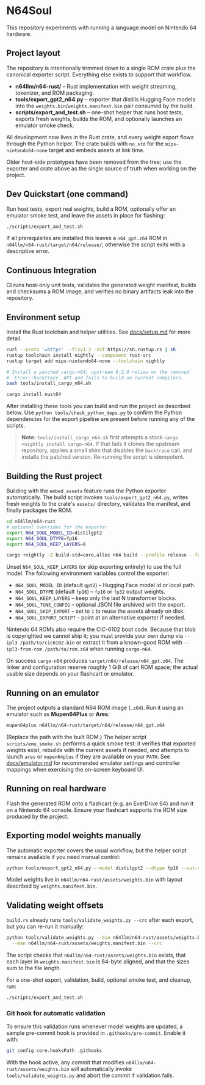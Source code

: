 # N64Soul

This repository experiments with running a language model on Nintendo 64 hardware.

## Project layout

The repository is intentionally trimmed down to a single ROM crate plus the
canonical exporter script. Everything else exists to support that workflow.

- **n64llm/n64-rust/** – Rust implementation with weight streaming, tokenizer,
  and ROM packaging.
- **tools/export_gpt2_n64.py** – exporter that distills Hugging Face models into
  the `weights.bin`/`weights.manifest.bin` pair consumed by the build.
- **scripts/export_and_test.sh** – one-shot helper that runs host tests, exports
  fresh weights, builds the ROM, and optionally launches an emulator smoke
  check.

All development now lives in the Rust crate, and every weight export flows
through the Python helper. The crate builds with `no_std` for the
`mips-nintendo64-none` target and embeds assets at link time.

Older host-side prototypes have been removed from the tree; use the exporter and
crate above as the single source of truth when working on the project.

## Dev Quickstart (one command)
Run host tests, export real weights, build a ROM, optionally offer an emulator
smoke test, and leave the assets in place for flashing:

```bash
./scripts/export_and_test.sh
```

If all prerequisites are installed this leaves a `n64_gpt.z64` ROM in
`n64llm/n64-rust/target/n64/release/`; otherwise the script exits with a
descriptive error.

## Continuous Integration

CI runs host-only unit tests, validates the generated weight manifest, builds and
checksums a ROM image, and verifies no binary artifacts leak into the
repository.

## Environment setup

Install the Rust toolchain and helper utilities. See
[docs/setup.md](docs/setup.md) for more detail.

```bash
curl --proto '=https' --tlsv1.2 -sSf https://sh.rustup.rs | sh
rustup toolchain install nightly --component rust-src
rustup target add mips-nintendo64-none --toolchain nightly

# Install a patched cargo-n64; upstream 0.2.0 relies on the removed
# `Error::backtrace` API and fails to build on current compilers.
bash tools/install_cargo_n64.sh

cargo install nust64
```

After installing these tools you can build and run the project as described
below. Use `python tools/check_python_deps.py` to confirm the Python
dependencies for the export pipeline are present before running any of the
scripts.

> **Note:** `tools/install_cargo_n64.sh` first attempts a stock `cargo +nightly
> install cargo-n64`. If that fails it clones the upstream repository, applies a
> small shim that disables the `backtrace` call, and installs the patched
> version. Re-running the script is idempotent.

## Building the Rust project

Building with the `embed_assets` feature runs the Python exporter automatically.
The build script invokes `tools/export_gpt2_n64.py`, writes fresh weights to the
crate's `assets/` directory, validates the manifest, and finally packages the
ROM.

```bash
cd n64llm/n64-rust
# optional overrides for the exporter
export N64_SOUL_MODEL_ID=distilgpt2
export N64_SOUL_DTYPE=fp16
export N64_SOUL_KEEP_LAYERS=8

cargo +nightly -Z build-std=core,alloc n64 build --profile release --features embed_assets
```

Unset `N64_SOUL_KEEP_LAYERS` (or skip exporting entirely) to use the full model.
The following environment variables control the exporter:

- `N64_SOUL_MODEL_ID` (default `gpt2`) – Hugging Face model id or local path.
- `N64_SOUL_DTYPE` (default `fp16`) – `fp16` or `fp32` output weights.
- `N64_SOUL_KEEP_LAYERS` – keep only the last N transformer blocks.
- `N64_SOUL_TUNE_CONFIG` – optional JSON file archived with the export.
- `N64_SOUL_SKIP_EXPORT` – set to `1` to reuse the assets already on disk.
- `N64_SOUL_EXPORT_SCRIPT` – point at an alternative exporter if needed.

Nintendo 64 ROMs also require the CIC-6102 boot code. Because that blob is
copyrighted we cannot ship it; you must provide your own dump via
`--ipl3 /path/to/cic6102.bin` or extract it from a known-good ROM with
`--ipl3-from-rom /path/to/rom.z64` when running `cargo-n64`.

On success `cargo-n64` produces `target/n64/release/n64_gpt.z64`. The linker and
configuration reserve roughly 1&nbsp;GiB of cart ROM space; the actual usable size
depends on your flashcart or emulator.

## Running on an emulator

The project outputs a standard N64 ROM image (`.z64`). Run it using an emulator
such as **Mupen64Plus** or **Ares**:

```bash
mupen64plus n64llm/n64-rust/target/n64/release/n64_gpt.z64
```

(Replace the path with the built ROM.) The helper script `scripts/emu_smoke.sh`
performs a quick smoke test: it verifies that exported weights exist, rebuilds
with the current assets if needed, and attempts to launch `ares` or
`mupen64plus` if they are available on your `PATH`. See
[docs/emulator.md](docs/emulator.md) for recommended emulator settings and
controller mappings when exercising the on-screen keyboard UI.

## Running on real hardware

Flash the generated ROM onto a flashcart (e.g. an EverDrive&nbsp;64) and run it on a
Nintendo&nbsp;64 console. Ensure your flashcart supports the ROM size produced by
the project.

## Exporting model weights manually

The automatic exporter covers the usual workflow, but the helper script remains
available if you need manual control:

```bash
python tools/export_gpt2_n64.py --model distilgpt2 --dtype fp16 --out-dir n64llm/n64-rust/assets
```

Model weights live in `n64llm/n64-rust/assets/weights.bin` with layout described
by `weights.manifest.bin`.

## Validating weight offsets

`build.rs` already runs `tools/validate_weights.py --crc` after each export, but
you can re-run it manually:

```bash
python tools/validate_weights.py --bin n64llm/n64-rust/assets/weights.bin \
  --man n64llm/n64-rust/assets/weights.manifest.bin --crc
```

The script checks that `n64llm/n64-rust/assets/weights.bin` exists, that each
layer in `weights.manifest.bin` is 64-byte aligned, and that the sizes sum to the
file length.

For a one-shot export, validation, build, optional smoke test, and cleanup, run:

```bash
./scripts/export_and_test.sh
```

### Git hook for automatic validation

To ensure this validation runs whenever model weights are updated, a sample
pre-commit hook is provided in `.githooks/pre-commit`. Enable it with:

```bash
git config core.hooksPath .githooks
```

With the hook active, any commit that modifies
`n64llm/n64-rust/assets/weights.bin` will automatically invoke
`tools/validate_weights.py` and abort the commit if validation fails.
